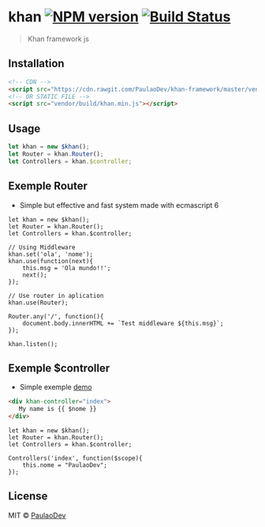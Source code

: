 # khan [![NPM version](https://badge.fury.io/js/khan.svg)](https://npmjs.org/package/khan) [![Build Status](https://travis-ci.org/github.com/khan.svg?branch=master)](https://travis-ci.org/github.com/khan)

> Khan framework js

## Installation

```html
<!-- CDN -->
<script src="https://cdn.rawgit.com/PaulaoDev/khan-framework/master/vendor/build/khan.min.js"></script>
<!-- OR STATIC FILE -->
<script src="vendor/build/khan.min.js"></script>
```

## Usage

```js
let khan = new $khan();
let Router = khan.Router();
let Controllers = khan.$controller;
```

## Exemple Router
- Simple but effective and fast system made with ecmascript 6

```Js
let khan = new $khan();
let Router = khan.Router();
let Controllers = khan.$controller;

// Using Middleware
khan.set('ola', 'nome');
khan.use(function(next){
	this.msg = 'Ola mundo!!';
	next();
});

// Use router in aplication
khan.use(Router);

Router.any('/', function(){
    document.body.innerHTML += `Test middleware ${this.msg}`;
});

khan.listen();

```

## Exemple $controller
- Simple exemple [demo](https://gist.github.com/PaulaoDev/19ab5160dd772ddc25f9feb09e247429)

```html
<div khan-controller="index">
   My name is {{ $nome }}
</div>
```

```Js
let khan = new $khan();
let Router = khan.Router();
let Controllers = khan.$controller;

Controllers('index', function($scope){
    this.nome = "PaulaoDev";
});
```

## License

MIT © [PaulaoDev](jskhanframework@gmail.com)
